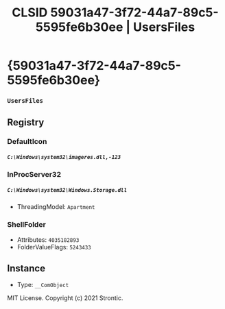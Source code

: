 ﻿---
title: "CLSID 59031a47-3f72-44a7-89c5-5595fe6b30ee | UsersFiles"
excerpt: What is COM-Object CLSID 59031a47-3f72-44a7-89c5-5595fe6b30ee?
---

# {59031a47-3f72-44a7-89c5-5595fe6b30ee}

### `UsersFiles`

## Registry


### DefaultIcon

##### `C:\Windows\system32\imageres.dll,-123`

### InProcServer32

##### `C:\Windows\system32\Windows.Storage.dll`
* ThreadingModel: `Apartment`

### ShellFolder

* Attributes: `4035182893`
* FolderValueFlags: `5243433`

## Instance

* Type: `__ComObject`

MIT License. Copyright (c) 2021 Strontic.



